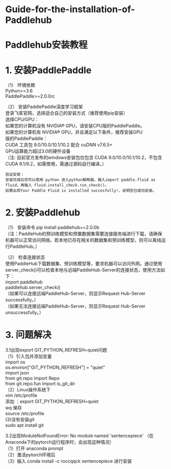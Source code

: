 # Guide-for-the-installation-of-Paddlehub
# Paddlehub安装教程  

# 1. 安装PaddlePaddle  
   （1） 环境依赖  
          Python>=3.6  
          PaddlePaddle>=2.0.0rc  

   （2） 安装PaddlePaddle深度学习框架  
          登录飞桨官网，选择适合自己的安装方式（推荐使用pip安装）  
          选择CPU/GPU：  
          如果您的计算机没有 NVIDIA® GPU，请安装CPU版的PaddlePaddle。  
          如果您的计算机有 NVIDIA® GPU，并且满足以下条件，推荐安装GPU  
          版的PaddlePaddle：  
          CUDA 工具包 9.0/10.0/10.1/10.2 配合 cuDNN v7.6.5+  
          GPU运算能力超过3.0的硬件设备  
          （注: 目前官方发布的windows安装包仅包含 CUDA 9.0/10.0/10.1/10.2，不包含 CUDA 9.1/9.2，如需使用，需通过源码自行编译。）  

    验证安装：
    安装完成后您可以使用 python 进入python解释器，输入import paddle.fluid as fluid，再输入 fluid.install_check.run_check()。
    如果出现Your Paddle Fluid is installed succesfully!，说明您已成功安装。

# 2. 安装Paddlehub
   （1） 安装命令 
           pip install paddlehub==2.0.0b  
          （注：PaddleHub的预训练模型和预置数据集需要连接服务端进行下载，请确保机器可以正常访问网络。若本地已存在相关的数据集和预训练模型，则可以离线运行PaddleHub。）  

   （2） 检查连接状态  
           使用PaddleHub下载数据集、预训练模型等，要求机器可以访问外网。通过使用server_check()可以检查本地与远端PaddleHub-Server的连接状态，使用方法如下：  
           import paddlehub  
           paddlehub.server_check()  
        （如果可以连接远端PaddleHub-Server，则显示Request Hub-Server successfully。）  
        （如果无法连接远端PaddleHub-Server，则显示Request Hub-Server unsuccessfully。）  

# 3. 问题解决
   3.1出现export GIT_PYTHON_REFRESH=quiet问题  
         （1）引入包并添加变量  
              import os  
              os.environ["GIT_PYTHON_REFRESH"] = "quiet"  
              import json  
              from git.repo import Repo  
              from git.repo.fun import is_git_dir  
         （2）Linux操作系统下  
              vim /etc/profile  
              添加 ：export GIT_PYTHON_REFRESH=quiet  
              wq 保存  
              source /etc/profile  
          (3)没有安装git  
               sudo apt install git  

   3.2出现ModuleNotFoundError: No module named 'sentencepiece'
       （在Anaconda下的pytorch运行程序时，会出现这种情况）  
        （1）打开 anaconda prompt  
        （2）激活pytorch环境后  
        （3）输入 conda install -c roccqqck sentencepiece 进行安装  

                
